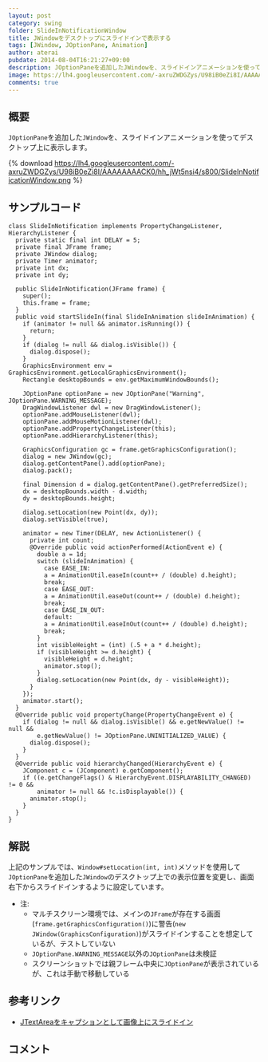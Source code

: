 ```yaml
---
layout: post
category: swing
folder: SlideInNotificationWindow
title: JWindowをデスクトップにスライドインで表示する
tags: [JWindow, JOptionPane, Animation]
author: aterai
pubdate: 2014-08-04T16:21:27+09:00
description: JOptionPaneを追加したJWindowを、スライドインアニメーションを使ってデスクトップ上に表示します。
image: https://lh4.googleusercontent.com/-axruZWDGZys/U98iB0eZi8I/AAAAAAAACK0/hh_jWt5nsi4/s800/SlideInNotificationWindow.png
comments: true
---
```

## 概要
`JOptionPane`を追加した`JWindow`を、スライドインアニメーションを使ってデスクトップ上に表示します。

{% download https://lh4.googleusercontent.com/-axruZWDGZys/U98iB0eZi8I/AAAAAAAACK0/hh_jWt5nsi4/s800/SlideInNotificationWindow.png %}

## サンプルコード
<pre class="prettyprint"><code>class SlideInNotification implements PropertyChangeListener, HierarchyListener {
  private static final int DELAY = 5;
  private final JFrame frame;
  private JWindow dialog;
  private Timer animator;
  private int dx;
  private int dy;

  public SlideInNotification(JFrame frame) {
    super();
    this.frame = frame;
  }
  public void startSlideIn(final SlideInAnimation slideInAnimation) {
    if (animator != null &amp;&amp; animator.isRunning()) {
      return;
    }
    if (dialog != null &amp;&amp; dialog.isVisible()) {
      dialog.dispose();
    }
    GraphicsEnvironment env = GraphicsEnvironment.getLocalGraphicsEnvironment();
    Rectangle desktopBounds = env.getMaximumWindowBounds();

    JOptionPane optionPane = new JOptionPane("Warning", JOptionPane.WARNING_MESSAGE);
    DragWindowListener dwl = new DragWindowListener();
    optionPane.addMouseListener(dwl);
    optionPane.addMouseMotionListener(dwl);
    optionPane.addPropertyChangeListener(this);
    optionPane.addHierarchyListener(this);

    GraphicsConfiguration gc = frame.getGraphicsConfiguration();
    dialog = new JWindow(gc);
    dialog.getContentPane().add(optionPane);
    dialog.pack();

    final Dimension d = dialog.getContentPane().getPreferredSize();
    dx = desktopBounds.width - d.width;
    dy = desktopBounds.height;

    dialog.setLocation(new Point(dx, dy));
    dialog.setVisible(true);

    animator = new Timer(DELAY, new ActionListener() {
      private int count;
      @Override public void actionPerformed(ActionEvent e) {
        double a = 1d;
        switch (slideInAnimation) {
          case EASE_IN:
          a = AnimationUtil.easeIn(count++ / (double) d.height);
          break;
          case EASE_OUT:
          a = AnimationUtil.easeOut(count++ / (double) d.height);
          break;
          case EASE_IN_OUT:
          default:
          a = AnimationUtil.easeInOut(count++ / (double) d.height);
          break;
        }
        int visibleHeight = (int) (.5 + a * d.height);
        if (visibleHeight &gt;= d.height) {
          visibleHeight = d.height;
          animator.stop();
        }
        dialog.setLocation(new Point(dx, dy - visibleHeight));
      }
    });
    animator.start();
  }
  @Override public void propertyChange(PropertyChangeEvent e) {
    if (dialog != null &amp;&amp; dialog.isVisible() &amp;&amp; e.getNewValue() != null &amp;&amp;
        e.getNewValue() != JOptionPane.UNINITIALIZED_VALUE) {
      dialog.dispose();
    }
  }
  @Override public void hierarchyChanged(HierarchyEvent e) {
    JComponent c = (JComponent) e.getComponent();
    if ((e.getChangeFlags() &amp; HierarchyEvent.DISPLAYABILITY_CHANGED) != 0 &amp;&amp;
        animator != null &amp;&amp; !c.isDisplayable()) {
      animator.stop();
    }
  }
}
</code></pre>

## 解説
上記のサンプルでは、`Window#setLocation(int, int)`メソッドを使用して`JOptionPane`を追加した`JWindow`のデスクトップ上での表示位置を変更し、画面右下からスライドインするように設定しています。

- 注:
    - マルチスクリーン環境では、メインの`JFrame`が存在する画面(`frame.getGraphicsConfiguration()`)に警告(`new JWindow(GraphicsConfiguration)`)がスライドインすることを想定しているが、テストしていない
    - `JOptionPane.WARNING_MESSAGE`以外の`JOptionPane`は未検証
    - スクリーンショットでは親フレーム中央に`JOptionPane`が表示されているが、これは手動で移動している

<!-- dummy comment line for breaking list -->

## 参考リンク
- [JTextAreaをキャプションとして画像上にスライドイン](http://ateraimemo.com/Swing/EaseInOut.html)

<!-- dummy comment line for breaking list -->

## コメント
